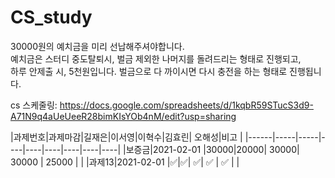 # CS_study
 30000원의  예치금을 미리 선납해주셔야합니다.  
 예치금은 스터디  중도탈퇴시,  벌금 제외한 나머지를 돌려드리는 형태로 진행되고,  
 하루 안제출 시, 5천원입니다. 벌금으로 다 까이시면 다시 충전을 하는 형태로 진행됩니다.
 
 
cs 스케줄링:
https://docs.google.com/spreadsheets/d/1kqbR59STucS3d9-A71N9q4aUeUeeR28bimKIsYOb4nM/edit?usp=sharing


|과제번호|과제마감|길재은|이서영|이혁수|김효린| 오해성|비고 |
|------|-----|-----|----|----|----|----|----|----|
|보증금|2021-02-01  |30000|20000|  30000|  30000 | 25000 | |
|과제13|2021-02-01    |✅|✅|  ✅|  ✅ | ✅ | |
